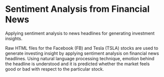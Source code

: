 # Sentiment Analysis from Financial News

Applying sentiment analysis to news headlines for generating investment insights.

Raw HTML files for the Facebook (FB) and Tesla (TSLA) stocks are used to generate investing insight by applying sentiment analysis on financial news headlines. Using natural language processing technique, emotion behind the headline is understood and it is predicted whether the market feels good or bad with respect to the particular stock.
